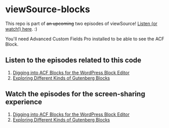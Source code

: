 # viewSource-blocks

This repo is part of ~~an upcoming~~ two episodes of viewSource! [Listen (or watch!) here](https://viewsource.fm). :)

You'll need Advanced Custom Fields Pro installed to be able to see the ACF Block.

## Listen to the episodes related to this code

1. [Digging into ACF Blocks for the WordPress Block Editor](https://viewsource.fm/s1/4)
2. [Exploring Different Kinds of Gutenberg Blocks](https://viewsource.fm/s1/5)

## Watch the episodes for the screen-sharing experience
1. [Digging into ACF Blocks for the WordPress Block Editor](https://www.youtube.com/watch?v=NowGadjZHR4&feature=youtu.be)
2. [Exploring Different Kinds of Gutenberg Blocks](https://www.youtube.com/watch?v=Ti7emRBeNSo&feature=youtu.be)
